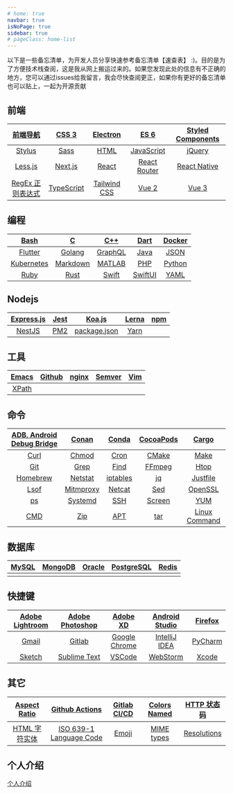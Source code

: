 ```yaml
---
# home: true
navbar: true
isNoPage: true
sidebar: true
# pageClass: home-list
---
```


以下是一些备忘清单，为开发人员分享快速参考备忘清单【速查表】 :)。目的是为了方便技术栈查阅，这是我从网上搬运过来的。如果您发现此处的信息有不正确的地方，您可以通过issues给我留言，我会尽快查阅更正，如果你有更好的备忘清单也可以贴上，一起为开源贡献

## 前端

|     [前端导航](./frontend/feds.md)      |       [CSS 3](./frontend/css.md)       |    [Electron](./frontend/electron.md)     |         [ES 6](./frontend/es6.md)         | [Styled Components](./frontend/styled-components.md) |
| :-------------------------------------: | :------------------------------------: | :---------------------------------------: | :---------------------------------------: | :--------------------------------------------------: |
|     [Stylus](./frontend/stylus.md)      |       [Sass](./frontend/sass.md)       |        [HTML](./frontend/html.md)         |  [JavaScript](./frontend/javascript.md)   |            [jQuery](./frontend/jquery.md)            |
|     [Less.js](./frontend/lessjs.md)     |    [Next.js](./frontend/nextjs.md)     |       [React](./frontend/react.md)        | [React Router](./frontend/reactrouter.md) |      [React Native](./frontend/react-native.md)      |
| [RegEx 正则表达式](./frontend/regex.md) | [TypeScript](./frontend/typescript.md) | [Tailwind CSS](./frontend/tailwindcss.md) |        [Vue 2](./frontend/vue2.md)        |              [Vue 3](./frontend/vue.md)              |

## 编程

|       [Bash](./program/bash.md)       |        [C](./program/c.md)        |     [C++](./program/cpp.md)     |    [Dart](./program/dart.md)    | [Docker](./program/docker.md) |
| :-----------------------------------: | :-------------------------------: | :-----------------------------: | :-----------------------------: | :---------------------------: |
|    [Flutter](./program/flutter.md)    |   [Golang](./program/golang.md)   | [GraphQL](./program/graphql.md) |    [Java](./program/java.md)    |   [JSON](./program/json.md)   |
| [Kubernetes](./program/kubernetes.md) | [Markdown](./program/markdown.md) |  [MATLAB](./program/matlab.md)  |     [PHP](./program/php.md)     | [Python](./program/python.md) |
|       [Ruby](./program/ruby.md)       |     [Rust](./program/rust.md)     |   [Swift](./program/swift.md)   | [SwiftUI](./program/swiftui.md) |   [YAML](./program/yaml.md)   |

## Nodejs

| [Express.js](./nodejs/expressjs.md) | [Jest](./nodejs/jest.md) |       [Koa.js](./nodejs/koajs.md)        | [Lerna](./nodejs/lerna.md) | [npm](./nodejs/npm.md) |
| :---------------------------------: | :----------------------: | :--------------------------------------: | :------------------------: | :--------------------: |
|    [NestJS](./nodejs/nestjs.md)     |  [PM2](./nodejs/pm2.md)  | [package.json](./nodejs/package.json.md) |  [Yarn](./nodejs/yarn.md)  |                        |

## 工具

| [Emacs](./tool/emacs.md) | [Github](./tool/github.md) | [nginx](./tool/nginx.md) | [Semver](./tool/semver.md) | [Vim](./tool/vim.md) |
| :----------------------: | :------------------------: | :----------------------: | :------------------------: | :------------------: |
| [XPath](./tool/xpath.md) |                            |                          |                            |                      |

## 命令

| [ADB, Android Debug Bridge](./command/adb.md) |     [Conan](./command/conan.md)     |    [Conda](./command/conda.md)    | [CocoaPods](./command/cocoapods.md) |         [Cargo](./command/cargo.md)         |
| :-------------------------------------------: | :---------------------------------: | :-------------------------------: | :---------------------------------: | :-----------------------------------------: |
|           [Curl](./command/curl.md)           |     [Chmod](./command/chmod.md)     |     [Cron](./command/cron.md)     |     [CMake](./command/cmake.md)     |          [Make](./command/make.md)          |
|            [Git](./command/git.md)            |      [Grep](./command/grep.md)      |     [Find](./command/find.md)     |    [FFmpeg](./command/ffmpeg.md)    |          [Htop](./command/htop.md)          |
|       [Homebrew](./command/homebrew.md)       |   [Netstat](./command/netstat.md)   | [iptables](./command/iptables.md) |        [jq](./command/jq.md)        |      [Justfile](./command/justfile.md)      |
|           [Lsof](./command/lsof.md)           | [Mitmproxy](./command/mitmproxy.md) |   [Netcat](./command/netcat.md)   |       [Sed](./command/sed.md)       |       [OpenSSL](./command/openssl.md)       |
|             [ps](./command/ps.md)             |   [Systemd](./command/systemd.md)   |      [SSH](./command/ssh.md)      |    [Screen](./command/screen.md)    |           [YUM](./command/yum.md)           |
|            [CMD](./command/cmd.md)            |       [Zip](./command/zip.md)       |      [APT](./command/apt.md)      |       [tar](./command/tar.md)       | [Linux Command](./command/linux-command.md) |

## 数据库

| [MySQL](./database/mysql.md) | [MongoDB](./database/mongodb.md) | [Oracle](./database/oracle.md) | [PostgreSQL](./database/postgres.md) | [Redis](./database/redis.md) |
| :--------------------------: | :------------------------------: | :----------------------------: | :----------------------------------: | :--------------------------: |
|                              |                                  |                                |                                      |                              |

## 快捷键

| [Adobe Lightroom](./quicklink/adobe-lightroom.md) | [Adobe Photoshop](./quicklink/adobe-photoshop.md) |      [Adobe XD](./quicklink/adobe-xd.md)      | [Android Studio](./quicklink/android-studio.md) | [Firefox](./quicklink/firefox.md) |
| :-----------------------------------------------: | :-----------------------------------------------: | :-------------------------------------------: | :---------------------------------------------: | :-------------------------------: |
|           [Gmail](./quicklink/gmail.md)           |          [Gitlab](./quicklink/gitlab.md)          | [Google Chrome](./quicklink/google-chrome.md) | [IntelliJ IDEA](./quicklink/intelli-j-idea.md)  | [PyCharm](./quicklink/pycharm.md) |
|          [Sketch](./quicklink/sketch.md)          |    [Sublime Text](./quicklink/sublime-text.md)    |        [VSCode](./quicklink/vscode.md)        |       [WebStorm](./quicklink/webstorm.md)       |   [Xcode](./quicklink/xcode.md)   |

## 其它

| [Aspect Ratio](./other/aspect-ratio.md) |   [Github Actions](./other/github-actions.md)   | [Gitlab CI/CD](./other/gitlab-ci.md) | [Colors Named](./other/colors-named.md) | [HTTP 状态码](./other/http-status-code.md) |
| :-------------------------------------: | :---------------------------------------------: | :----------------------------------: | :-------------------------------------: | :----------------------------------------: |
|  [HTML 字符实体](./other/html-char.md)  | [ISO 639-1 Language Code](./other/iso-639-1.md) |      [Emoji](./other/emoji.md)       |      [MIME types](./other/mime.md)      |   [Resolutions](./other/resolutions.md)    |

## 个人介绍

[个人介绍](https://wscodinglover.github.io/dynamic-resume/)
